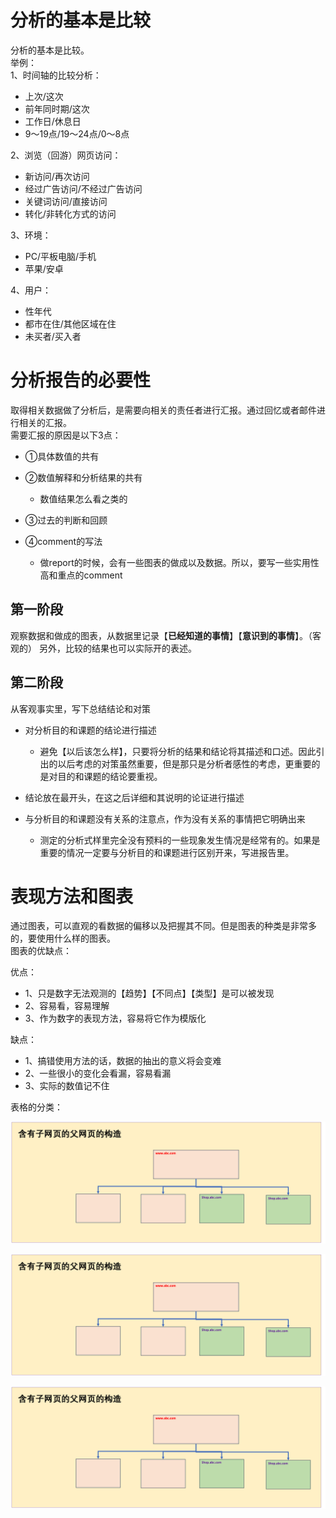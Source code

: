 #  分析的基本是比较

<p>
分析的基本是比较。<br>
举例：<br>
1、时间轴的比较分析：<br>

- 上次/这次
- 前年同时期/这次
- 工作日/休息日
- 9～19点/19～24点/0～8点

2、浏览（回游）网页访问：<br>

- 新访问/再次访问
- 经过广告访问/不经过广告访问
- 关键词访问/直接访问
- 转化/非转化方式的访问

3、环境：<br>

- PC/平板电脑/手机
- 苹果/安卓

4、用户：

- 性年代
- 都市在住/其他区域在住
- 未买者/买入者           

</p>

# 分析报告的必要性
<p>
取得相关数据做了分析后，是需要向相关的责任者进行汇报。通过回忆或者邮件进行相关的汇报。<br>
需要汇报的原因是以下3点：

- ①具体数值的共有
- ②数值解释和分析结果的共有
  
  - 数值结果怎么看之类的

- ③过去的判断和回顾
- ④comment的写法

  - 做report的时候，会有一些图表的做成以及数据。所以，要写一些实用性高和重点的comment

</p>

## 第一阶段

<p>

观察数据和做成的图表，从数据里记录【**已经知道的事情**】【**意识到的事情**】。（客观的）
另外，比较的结果也可以实际开的表述。
</p>

## 第二阶段

<p>
从客观事实里，写下总结结论和对策<br>

- 对分析目的和课题的结论进行描述
  
   - 避免【以后该怎么样】，只要将分析的结果和结论将其描述和口述。因此引出的以后考虑的对策虽然重要，但是那只是分析者感性的考虑，更重要的是对目的和课题的结论要重视。

- 结论放在最开头，在这之后详细和其说明的论证进行描述
- 与分析目的和课题没有关系的注意点，作为没有关系的事情把它明确出来
  
  -  测定的分析式样里完全没有预料的一些现象发生情况是经常有的。如果是重要的情况一定要与分析目的和课题进行区别开来，写进报告里。
  
</p>


# 表现方法和图表

<p>
通过图表，可以直观的看数据的偏移以及把握其不同。但是图表的种类是非常多的，要使用什么样的图表。<br>
图表的优缺点：<br>

优点：<br>

 - 1、只是数字无法观测的【趋势】【不同点】【类型】是可以被发现
 - 2、容易看，容易理解
 - 3、作为数字的表现方法，容易将它作为模版化

缺点：<br>
 
 - 1、搞错使用方法的话，数据的抽出的意义将会变难
 - 2、一些很小的变化会看漏，容易看漏
 - 3、实际的数值记不住

</p>

<p>
表格的分类：<br>


![picture_graph1](https://github.com/Seankharisma/Data_Analysis_Project/blob/master/Web%20analyst/Web%E8%A7%A3%E6%9E%90/picture/parentchildweb_struct_analyst_tool.png)

![picture_graph1](https://github.com/Seankharisma/Data_Analysis_Project/blob/master/Web%20analyst/Web%E8%A7%A3%E6%9E%90/picture/parentchildweb_struct_analyst_tool.png)

![picture_graph1](https://github.com/Seankharisma/Data_Analysis_Project/blob/master/Web%20analyst/Web%E8%A7%A3%E6%9E%90/picture/parentchildweb_struct_analyst_tool.png)

</p>




